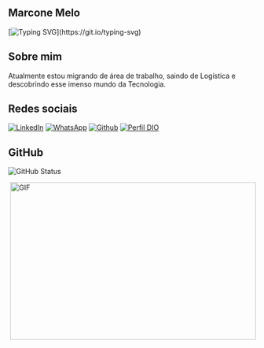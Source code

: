 ## Marcone Melo

[![Typing SVG](https://readme-typing-svg.herokuapp.com?font=Fira+Code&size=14&pause=1000&color=AA42F7&width=435&lines=Ola+DEV!+Bem-vindo+ao+meu+perfil+GitHub!)](https://git.io/typing-svg)

## Sobre mim
Atualmente estou migrando de área de trabalho, saindo de Logística e descobrindo esse imenso mundo da Tecnologia.


## Redes sociais
[![LinkedIn](https://img.shields.io/badge/LinkedIn-000?style=for-the-badge&logo=linkedin&logoColor=0E76A8)](https://www.linkedin.com/in/marcone-prado-50045b63)
[![WhatsApp](https://img.shields.io/badge/WhatsApp-25D366?style=for-the-badge&logo=whatsapp&logoColor=white)](https://api.whatsapp.com/send/?phone=21980726607&text&type=phone_number&app_absent=0)
[![Github](https://img.shields.io/badge/Github-000?style=for-the-badge&logo=Github&logoColor=0E76A8)](https://github.com/lMAXZ/) 
[![Perfil DIO](https://img.shields.io/badge/-Perfil%20%20DIO-30A3DC?style=for-the-badge)](https://web.dio.me/users/marcone_praddo/)

## GitHub
![GitHub Status](https://github-readme-stats.vercel.app/api?username=lMaxz&theme=transparent&bg_color=002&border_color=30A3DC&show_icons=true&icon_color=30A3DC&title_color=E94D5F&text_color=FFF)


 <img align="right" alt="GIF" src="https://github.com/abhisheknaiidu/abhisheknaiidu/blob/master/code.gif?raw=true" width="500" height="320" />